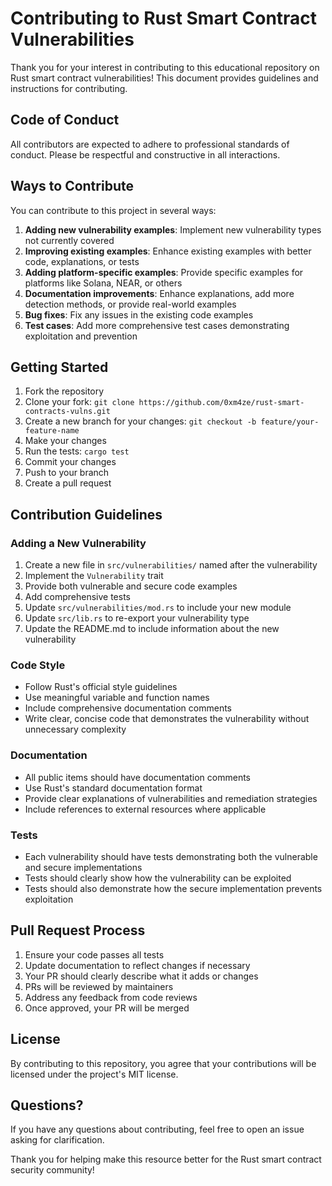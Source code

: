 # Contributing to Rust Smart Contract Vulnerabilities

Thank you for your interest in contributing to this educational repository on Rust smart contract vulnerabilities! This document provides guidelines and instructions for contributing.

## Code of Conduct

All contributors are expected to adhere to professional standards of conduct. Please be respectful and constructive in all interactions.

## Ways to Contribute

You can contribute to this project in several ways:

1. **Adding new vulnerability examples**: Implement new vulnerability types not currently covered
2. **Improving existing examples**: Enhance existing examples with better code, explanations, or tests
3. **Adding platform-specific examples**: Provide specific examples for platforms like Solana, NEAR, or others
4. **Documentation improvements**: Enhance explanations, add more detection methods, or provide real-world examples
5. **Bug fixes**: Fix any issues in the existing code examples
6. **Test cases**: Add more comprehensive test cases demonstrating exploitation and prevention

## Getting Started

1. Fork the repository
2. Clone your fork: `git clone https://github.com/0xm4ze/rust-smart-contracts-vulns.git`
3. Create a new branch for your changes: `git checkout -b feature/your-feature-name`
4. Make your changes
5. Run the tests: `cargo test`
6. Commit your changes
7. Push to your branch
8. Create a pull request

## Contribution Guidelines

### Adding a New Vulnerability

1. Create a new file in `src/vulnerabilities/` named after the vulnerability
2. Implement the `Vulnerability` trait
3. Provide both vulnerable and secure code examples
4. Add comprehensive tests
5. Update `src/vulnerabilities/mod.rs` to include your new module
6. Update `src/lib.rs` to re-export your vulnerability type
7. Update the README.md to include information about the new vulnerability

### Code Style

- Follow Rust's official style guidelines
- Use meaningful variable and function names
- Include comprehensive documentation comments
- Write clear, concise code that demonstrates the vulnerability without unnecessary complexity

### Documentation

- All public items should have documentation comments
- Use Rust's standard documentation format
- Provide clear explanations of vulnerabilities and remediation strategies
- Include references to external resources where applicable

### Tests

- Each vulnerability should have tests demonstrating both the vulnerable and secure implementations
- Tests should clearly show how the vulnerability can be exploited
- Tests should also demonstrate how the secure implementation prevents exploitation

## Pull Request Process

1. Ensure your code passes all tests
2. Update documentation to reflect changes if necessary
3. Your PR should clearly describe what it adds or changes
4. PRs will be reviewed by maintainers
5. Address any feedback from code reviews
6. Once approved, your PR will be merged

## License

By contributing to this repository, you agree that your contributions will be licensed under the project's MIT license.

## Questions?

If you have any questions about contributing, feel free to open an issue asking for clarification.

Thank you for helping make this resource better for the Rust smart contract security community!
